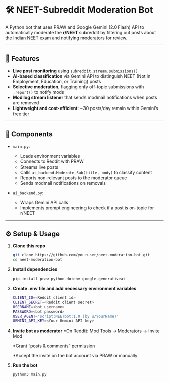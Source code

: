 # 🛠️ NEET-Subreddit Moderation Bot

A Python bot that uses PRAW and Google Gemini (2.0 Flash) API to automatically moderate the **r/NEET** subreddit by filtering out posts about the Indian NEET exam and notifying moderators for review.

---

## 🚀 Features

- **Live post monitoring** using `subreddit.stream.submissions()`
- **AI-based classification** via Gemini API to distinguish NEET (Not in Employment, Education, or Training) posts
- **Selective moderation**, flagging only off-topic submissions with `.report()` to notify mods
- **Mod log stream listener** that sends modmail notifications when posts are removed
- **Lightweight and cost-efficient**: ~30 posts/day remain within Gemini’s free tier

---

## 🧩 Components

- `main.py`:  
  - Loads environment variables  
  - Connects to Reddit with PRAW  
  - Streams live posts  
  - Calls `ai_backend.Moderate_Sub(title, body)` to classify content  
  - Reports non-relevant posts to the moderator queue  
  - Sends modmail notifications on removals

- `ai_backend.py`:  
  - Wraps Gemini API calls  
  - Implements prompt engineering to check if a post is on-topic for r/NEET

---

## ⚙️ Setup & Usage

1. **Clone this repo**
   ```bash
   git clone https://github.com/youruser/neet-moderation-bot.git
   cd neet-moderation-bot

2. **Install dependencies**
    ```bash
    pip install praw python-dotenv google-generativeai

3. **Create .env file and add necessary environment variables**
    ```bash
    CLIENT_ID=<Reddit client id>
    CLIENT_SECRET=<Reddit client secret>
    USERNAME=<bot username>
    PASSWORD=<bot password>
    USER_AGENT="script:NEETbot:1.0 (by u/YourName)"
    GEMINI_API_KEY=<Your Gemini API key>

4. **Invite bot as moderator**
     *On Reddit: Mod Tools → Moderators → Invite Mod

     *Grant “posts & comments” permission

     *Accept the invite on the bot account via PRAW or manually

5. **Run the bot**
    ```bash
    python3 main.py
